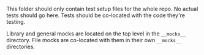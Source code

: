 This folder should only contain test setup files for the whole repo. No actual tests should go here. Tests should be co-located with the code they're testing.

Library and general mocks are located on the top level in the `__mocks__` directory. File mocks are co-located with them in their own `__mocks__` directories.

